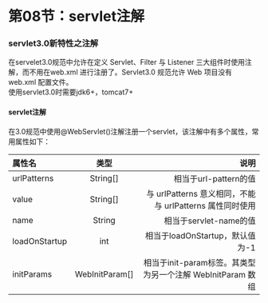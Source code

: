 # 第08节：servlet注解

### servlet3.0新特性之注解

在servelet3.0规范中允许在定义 Servlet、Filter 与 Listener 三大组件时使用注解，而不用在web.xml 进行注册了。Servlet3.0 规范允许 Web 项目没有 web.xml 配置文件。  
使用servlet3.0时需要jdk6+，tomcat7+  

#### servlet注解

在3.0规范中使用@WebServlet()注解注册一个servlet，该注解中有多个属性，常用属性如下：  

属性名|类型|说明
|:-|:-:|-:|
urlPatterns|String[]|相当于url-pattern的值
value|String[]|与 urlPatterns 意义相同，不能与 urlPatterns 属性同时使用
name|String|相当于servlet-name的值
loadOnStartup|int|相当于loadOnStartup，默认值为-1
initParams|WebInitParam[]|相当于init-param标签。其类型为另一个注解 WebInitParam 数组